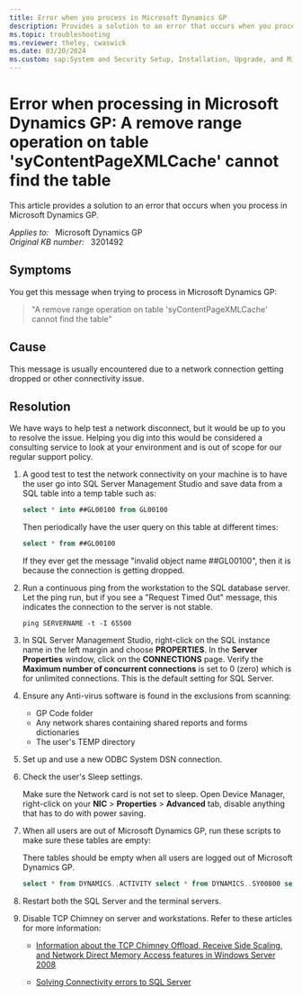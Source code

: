 ```yaml
---
title: Error when you process in Microsoft Dynamics GP
description: Provides a solution to an error that occurs when you process in Microsoft Dynamics GP.
ms.topic: troubleshooting
ms.reviewer: theley, cwaswick
ms.date: 03/20/2024
ms.custom: sap:System and Security Setup, Installation, Upgrade, and Migrations
---
```

# Error when processing in Microsoft Dynamics GP: A remove range operation on table 'syContentPageXMLCache' cannot find the table

This article provides a solution to an error that occurs when you process in Microsoft Dynamics GP.

_Applies to:_ &nbsp; Microsoft Dynamics GP  
_Original KB number:_ &nbsp; 3201492

## Symptoms

You get this message when trying to process in Microsoft Dynamics GP:

> "A remove range operation on table 'syContentPageXMLCache' cannot find the table"

## Cause

This message is usually encountered due to a network connection getting dropped or other connectivity issue.

## Resolution

We have ways to help test a network disconnect, but it would be up to you to resolve the issue. Helping you dig into this would be considered a consulting service to look at your environment and is out of scope for our regular support policy.

1. A good test to test the network connectivity on your machine is to have the user go into SQL Server Management Studio and save data from a SQL table into a temp table such as:

    ```sql
    select * into ##GL00100 from GL00100
    ```

    Then periodically have the user query on this table at different times:

    ```sql
    select * from ##GL00100
    ```

    If they ever get the message "invalid object name ##GL00100", then it is because the connection is getting dropped.

2. Run a continuous ping from the workstation to the SQL database server. Let the ping run, but if you see a "Request Timed Out" message, this indicates the connection to the server is not stable.

    ```console
    ping SERVERNAME -t -I 65500
    ```

3. In SQL Server Management Studio, right-click on the SQL instance name in the left margin and choose **PROPERTIES**. In the **Server Properties** window, click on the **CONNECTIONS** page. Verify the **Maximum number of concurrent connections** is set to 0 (zero) which is for unlimited connections. This is the default setting for SQL Server.

4. Ensure any Anti-virus software is found in the exclusions from scanning:

    - GP Code folder
    - Any network shares containing shared reports and forms dictionaries
    - The user's TEMP directory

5. Set up and use a new ODBC System DSN connection.

6. Check the user's Sleep settings.

    Make sure the Network card is not set to sleep. Open Device Manager, right-click on your **NIC** > **Properties** > **Advanced** tab, disable anything that has to do with power saving.

7. When all users are out of Microsoft Dynamics GP, run these scripts to make sure these tables are empty:

    There tables should be empty when all users are logged out of Microsoft Dynamics GP.

    ```sql
    select * from DYNAMICS..ACTIVITY select * from DYNAMICS..SY00800 select * from DYNAMICS..SY00801 select * from TEMPDB..DEX_LOCK select * from TEMPDB..DEX_SESSION Delete DYNAMICS..ACTIVITY Delete DYNAMICS..SY00800 Delete DYNAMICS..SY00801 Delete TEMPDB..DEX_LOCK Delete TEMPDB..DEX_SESSION
    ```

8. Restart both the SQL Server and the terminal servers.

9. Disable TCP Chimney on server and workstations. Refer to these articles for more information:

    - [Information about the TCP Chimney Offload, Receive Side Scaling, and Network Direct Memory Access features in Windows Server 2008](../../windows-server/networking/information-about-tcp-chimney-offload-rss-netdma-feature.md)

    - [Solving Connectivity errors to SQL Server](https://support.microsoft.com/sbs/topic/solving-connectivity-errors-to-sql-server-ae23c94b-b64b-5056-8b62-22e1694bb889)
